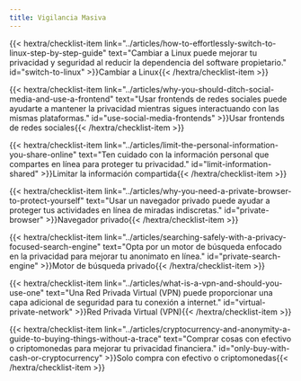 ```yaml
---
title: Vigilancia Masiva
---
```

{{< hextra/checklist-item link="../articles/how-to-effortlessly-switch-to-linux-step-by-step-guide" text="Cambiar a Linux puede mejorar tu privacidad y seguridad al reducir la dependencia del software propietario." id="switch-to-linux" >}}Cambiar a Linux{{< /hextra/checklist-item >}}

{{< hextra/checklist-item link="../articles/why-you-should-ditch-social-media-and-use-a-frontend" text="Usar frontends de redes sociales puede ayudarte a mantener la privacidad mientras sigues interactuando con las mismas plataformas." id="use-social-media-frontends" >}}Usar frontends de redes sociales{{< /hextra/checklist-item >}}

{{< hextra/checklist-item link="../articles/limit-the-personal-information-you-share-online" text="Ten cuidado con la información personal que compartes en línea para proteger tu privacidad." id="limit-information-shared" >}}Limitar la información compartida{{< /hextra/checklist-item >}}

{{< hextra/checklist-item link="../articles/why-you-need-a-private-browser-to-protect-yourself" text="Usar un navegador privado puede ayudar a proteger tus actividades en línea de miradas indiscretas." id="private-browser" >}}Navegador privado{{< /hextra/checklist-item >}}

{{< hextra/checklist-item link="../articles/searching-safely-with-a-privacy-focused-search-engine" text="Opta por un motor de búsqueda enfocado en la privacidad para mejorar tu anonimato en línea." id="private-search-engine" >}}Motor de búsqueda privado{{< /hextra/checklist-item >}}

{{< hextra/checklist-item link="../articles/what-is-a-vpn-and-should-you-use-one" text="Una Red Privada Virtual (VPN) puede proporcionar una capa adicional de seguridad para tu conexión a internet." id="virtual-private-network" >}}Red Privada Virtual (VPN){{< /hextra/checklist-item >}}

{{< hextra/checklist-item link="../articles/cryptocurrency-and-anonymity-a-guide-to-buying-things-without-a-trace" text="Comprar cosas con efectivo o criptomonedas para mejorar tu privacidad financiera." id="only-buy-with-cash-or-cryptocurrency" >}}Solo compra con efectivo o criptomonedas{{< /hextra/checklist-item >}}